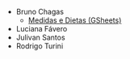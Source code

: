 * Bruno Chagas
  * [Medidas e Dietas (GSheets)](https://docs.google.com/spreadsheets/d/1ANNAjfskoCg7EENrxsjz7h1ybmubO1FV5KcBiBddMOE/edit#gid=998133939)
* Luciana Fávero
* Julivan Santos
* Rodrigo Turini
